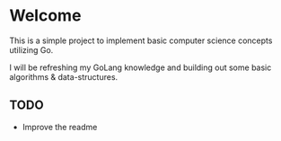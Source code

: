 # Welcome
This is a simple project to implement basic computer science concepts utilizing Go.

I will be refreshing my GoLang knowledge and building out some basic algorithms & data-structures.

## TODO
- Improve the readme
